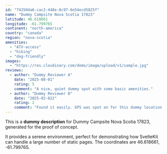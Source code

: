 ```yaml
---
id: "74250da6-cac2-448e-8c97-6e54ecd5825f"
name: "Dummy Campsite Nova Scotia 17823"
latitude: 46.618661
longitude: -61.799765
continent: "north-america"
country: "canada"
region: "nova-scotia"
amenities:
  - "ATV-access"
  - "hiking"
  - "dog-friendly"
images:
  - "https://res.cloudinary.com/demo/image/upload/v1/sample.jpg"
reviews:
  - author: "Dummy Reviewer A"
    date: "2025-08-01"
    rating: 5
    comment: "A nice, quiet dummy spot with some basic amenities."
  - author: "Dummy Reviewer B"
    date: "2025-02-022"
    rating: 2
    comment: "Found it easily. GPS was spot on for this dummy location."
---
```


This is a **dummy description** for Dummy Campsite Nova Scotia 17823, generated for the proof of concept.

It provides a serene environment, perfect for demonstrating how SvelteKit can handle a large number of static pages. The coordinates are 46.618661, -61.799765.
